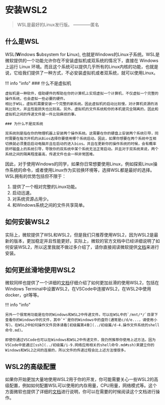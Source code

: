 # 安装WSL2

> WSL是最好的Linux发行版。
>                   ————匿名

## 什么是WSL

WSL(**W**indows **S**ubsystem for **L**inux), 也就是Windows的Linux子系统。WSL是微软提供的一个功能允许你在不安装虚拟机或双系统的情况下，直接在 Windows 上运行 Linux 环境。而且这个系统可以提供几乎所有的Linux内核的功能，也就是说，它给我们提供了一种方式，不必安装虚拟机或者双系统，就可以使用Linux。

!!! info "info"
    ### 什么不是虚拟机

    虚拟机是一种软件，借助硬件的帮助在你的计算机上实现虚拟一个计算机，不仅虚拟一个完整的操作系统，也会虚拟一些必要的硬件。
    相比于WSL，虚拟机需要安装一个完整的新系统。因此虚拟机的启动比较慢，对计算机资源的消耗比较大，并且性能损失也比较高。另外，虚拟机的文件系统和你的本机是完全隔离的，因此和虚拟机之间的传递文件是一件比较麻烦的事。

    ### 为什么不是双系统

    双系统则是指在你的物理机器上安装两个操作系统。这需要在你的硬盘上安装两个系统引导，同时需要在每次开机的从Bios选择你要使用哪个系统启动。因此，如果你想要在两个系统中互相切换就必须重启启动电脑并且在启动的进入bios。并且在更新你的操作系统的时候，会有概率损坏磁盘上的系统引导，导致你的双系统中某个系统无法正常启动。并且对于双系统来说，两个系统之间的隔离程度最高，传递文件也会一样非常困难。

因此，对于使用Windows的同学，如果你日常想要使用Linux，例如探索Linux操作系统的命令，或者使用Linux作为实验换环境等，选择WSL都是最好的选择。WSL拥有的优势包括但不限于：
1. 提供了一个相对完整的Linux功能。
2. 启动迅速。
3. 对系统资源占用少。
4. 和Windows系统之间的文件共享简单。

## 如何安装WSL2

实际上，微软提供了WSL和WSL2，但是我们只推荐使用WSL2，因为WSL2是最新的版本，更加稳定并且性能更好。实际上，微软的官方文档中已经详细说明了如何安装WSL2，所以这里我就不做过多介绍了，请你直接阅读微软提供[文档](https://learn.microsoft.com/zh-cn/windows/wsl/install)来进行安装。


## 如何更丝滑地使用WSL2

微软同样也提供了一个详细的[文档](https://learn.microsoft.com/zh-cn/windows/wsl/setup/environment#set-up-windows-terminal)仔细介绍了如何更加丝滑的使用WSL2，包括在Windows Terminal中设置WSL2，在VSCode中连接WSL2，在WSL2中使用docker，git等等。

!!! info "info"

    另外一个很常用功能是在你的Windows和WSL2中传递文件。可以在WSL中的`/mnt/*/`目录下查看你的Windows中的文件，其中`*`是你的Windows中的盘符(通常是c/d/e...，请使用小写)。在WSL2中如何操作文件具体请看[初级篇第4章](../初级篇/d-4.操作文件系统的shell命令.md)。

    即使你通过VSCode也可以在Windows和WSL2中传递文件，我仍然推荐你使用上述方法。因为VSCode中是通过[ssh](../初级篇/i-9.网络应用相关的shell命令.md#ssh)来建立你的Windows和WSL2之间的连接的，所以文件的传递过程会比上述方法慢很多。

## WSL2的高级配置

如果你开始更加大量地使用WSL2用于你的开发，你可能需要关心一些WSL2的高级配置，例如如何配置WSL可以使用的内存用量，CPU用量，网络模式等。这个方面微软也提供了详细的[文档](https://learn.microsoft.com/zh-cn/windows/wsl/wsl-config)进行说明，你可以在需要的时候阅读这个文档进行操作。

<script src="https://giscus.app/client.js"
        data-repo="OshinoShinobu-Chan/Linux-shell-Tutorial"
        data-repo-id="R_kgDONEc4yg"
        data-category="Announcements"
        data-category-id="DIC_kwDONEc4ys4Cj5Fk"
        data-mapping="title"
        data-strict="0"
        data-reactions-enabled="1"
        data-emit-metadata="0"
        data-input-position="top"
        data-theme="preferred_color_scheme"
        data-lang="zh-CN"
        data-loading="lazy"
        crossorigin="anonymous"
        async>
</script>